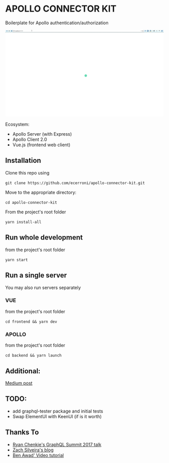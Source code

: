 # APOLLO CONNECTOR KIT
Boilerplate for Apollo authentication/authorization

![demo](./apollo-connector-kit.gif "Apollo Connector Kit")

Ecosystem:
- Apollo Server (with Express)
- Apollo Client 2.0
- Vue.js (frontend web client)


## Installation
Clone this repo using

`git clone https://github.com/ecerroni/apollo-connector-kit.git`

Move to the appropriate directory:

`cd apollo-connector-kit`

From the project's root folder

`yarn install-all`

## Run whole development
from the project's root folder

`yarn start`

## Run a single server
You may also run servers separately

### VUE
from the project's root folder

`cd frontend && yarn dev`

### APOLLO
from the project's root folder

`cd backend && yarn launch`

## Additional:
[Medium post](https://blog.mvp-space.com/authentication-and-authorization-boilerplate-with-apollo-2-0-b77042aba3f6)

## TODO:
- add graphql-tester package and initial tests
- Swap ElementUI with KeenUI (if is it worth)



## Thanks To
- [Ryan Chenkie's GraphQL Summit 2017 talk](https://www.youtube.com/watch?v=4_Bcw7BULC8)
- [Zach Silveira's blog](https://zach.codes/tag/graphql)
- [Ben Awad' Video tutorial](https://www.youtube.com/watch?v=0MKJ7JbVnFc)